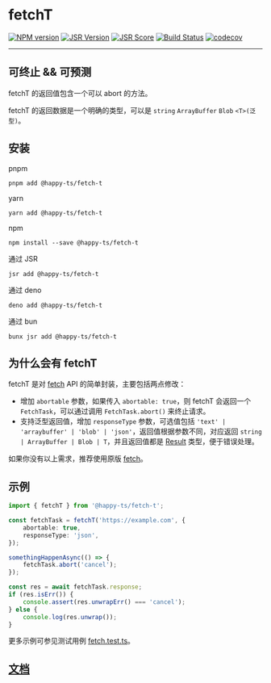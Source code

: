 # fetchT

[![NPM version](http://img.shields.io/npm/v/@happy-ts/fetch-t.svg)](https://npmjs.org/package/@happy-ts/fetch-t)
[![JSR Version](https://jsr.io/badges/@happy-ts/fetch-t)](https://jsr.io/@happy-ts/fetch-t)
[![JSR Score](https://jsr.io/badges/@happy-ts/fetch-t/score)](https://jsr.io/@happy-ts/fetch-t/score)
[![Build Status](https://github.com/jiangjie/fetch-t/actions/workflows/test.yml/badge.svg)](https://github.com/jiangjie/fetch-t/actions/workflows/test.yml)
[![codecov](https://codecov.io/gh/JiangJie/fetch-t/graph/badge.svg)](https://codecov.io/gh/JiangJie/fetch-t)

---

## 可终止 && 可预测

fetchT 的返回值包含一个可以 abort 的方法。

fetchT 的返回数据是一个明确的类型，可以是 `string` `ArrayBuffer` `Blob` `<T>(泛型)`。

## 安装

pnpm
```
pnpm add @happy-ts/fetch-t
```

yarn
```
yarn add @happy-ts/fetch-t
```

npm
```
npm install --save @happy-ts/fetch-t
```

通过 JSR
```
jsr add @happy-ts/fetch-t
```

通过 deno
```
deno add @happy-ts/fetch-t
```

通过 bun
```
bunx jsr add @happy-ts/fetch-t
```

## 为什么会有 fetchT

fetchT 是对 [fetch](https://developer.mozilla.org/en-US/docs/Web/API/Fetch_API) API 的简单封装，主要包括两点修改：

* 增加 `abortable` 参数，如果传入 `abortable: true`，则 fetchT 会返回一个 `FetchTask`，可以通过调用 `FetchTask.abort()` 来终止请求。
* 支持泛型返回值，增加 `responseType` 参数，可选值包括 `'text' | 'arraybuffer' | 'blob' | 'json'`，返回值根据参数不同，对应返回 `string | ArrayBuffer | Blob | T`，并且返回值都是 [Result](https://github.com/JiangJie/happy-rusty) 类型，便于错误处理。

如果你没有以上需求，推荐使用原版 [fetch](https://developer.mozilla.org/en-US/docs/Web/API/Fetch_API)。

## 示例

```ts
import { fetchT } from '@happy-ts/fetch-t';

const fetchTask = fetchT('https://example.com', {
    abortable: true,
    responseType: 'json',
});

somethingHappenAsync(() => {
    fetchTask.abort('cancel');
});

const res = await fetchTask.response;
if (res.isErr()) {
    console.assert(res.unwrapErr() === 'cancel');
} else {
    console.log(res.unwrap());
}
```

更多示例可参见测试用例 <a href="tests/fetch.test.ts">fetch.test.ts</a>。

## [文档](docs/README.md)
